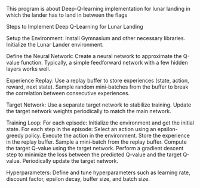 This program is about Deep-Q-learning implementation for lunar landing in which the lander has to land in between the flags

Steps to Implement Deep Q-Learning for Lunar Landing

Setup the Environment:
Install Gymnasium and other necessary libraries.
Initialize the Lunar Lander environment.

Define the Neural Network:
Create a neural network to approximate the Q-value function. Typically, a simple feedforward network with a few hidden layers works well.

Experience Replay:
Use a replay buffer to store experiences (state, action, reward, next state).
Sample random mini-batches from the buffer to break the correlation between consecutive experiences.

Target Network:
Use a separate target network to stabilize training.
Update the target network weights periodically to match the main network.

Training Loop:
For each episode:
Initialize the environment and get the initial state.
For each step in the episode:
Select an action using an epsilon-greedy policy.
Execute the action in the environment.
Store the experience in the replay buffer.
Sample a mini-batch from the replay buffer.
Compute the target Q-value using the target network.
Perform a gradient descent step to minimize the loss between the predicted Q-value and the target Q-value.
Periodically update the target network.

Hyperparameters:
Define and tune hyperparameters such as learning rate, discount factor, epsilon decay, buffer size, and batch size.
